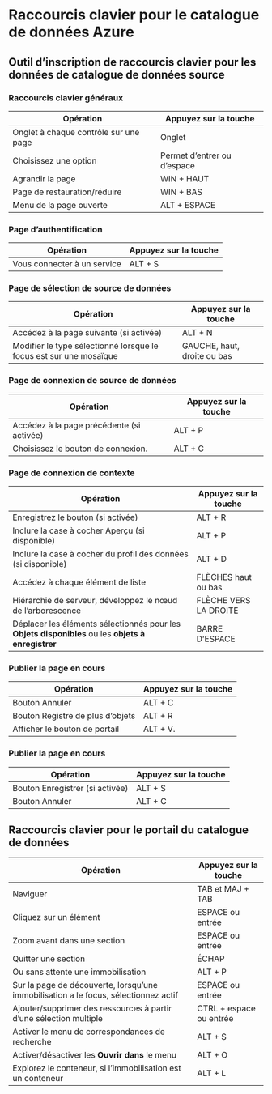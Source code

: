 <properties
    pageTitle="Catalogue de données Azure | Microsoft Azure"
    description="Cet article décrit les raccourcis clavier pour le catalogue de données Azure."
    services="data-catalog"
    documentationCenter=""
    authors="spelluru"
    manager="NA"
    editor=""
    tags=""/>
<tags
    ms.service="data-catalog"
    ms.devlang="NA"
    ms.topic="article"
    ms.tgt_pltfrm="NA"
    ms.workload="data-catalog"
    ms.date="09/13/2016"
    ms.author="spelluru"/>

# <a name="keyboard-shortcuts-for-azure-data-catalog"></a>Raccourcis clavier pour le catalogue de données Azure

## <a name="keyboard-shortcuts-for-the-data-catalog-data-source-registration-tool"></a>Outil d’inscription de raccourcis clavier pour les données de catalogue de données source

### <a name="general-keyboard-shortcuts"></a>Raccourcis clavier généraux

|Opération|Appuyez sur la touche
|---|---
|Onglet à chaque contrôle sur une page|Onglet
|Choisissez une option|Permet d’entrer ou d’espace
|Agrandir la page|WIN + HAUT
|Page de restauration/réduire | WIN + BAS
|Menu de la page ouverte| ALT + ESPACE


### <a name="authentication-page"></a>Page d’authentification

|Opération|Appuyez sur la touche
|---|---
|Vous connecter à un service|ALT + S

### <a name="data-source-selection-page"></a>Page de sélection de source de données

|Opération|Appuyez sur la touche
|---|---
|Accédez à la page suivante (si activée)|ALT + N
|Modifier le type sélectionné lorsque le focus est sur une mosaïque|GAUCHE, haut, droite ou bas

### <a name="data-source-connection-page"></a>Page de connexion de source de données

|Opération|Appuyez sur la touche
|---|---
|Accédez à la page précédente (si activée)|ALT + P
|Choisissez le bouton de connexion.| ALT + C

### <a name="connection-context-page"></a>Page de connexion de contexte

|Opération|Appuyez sur la touche
|---|---
|Enregistrez le bouton (si activée)| ALT + R
|Inclure la case à cocher Aperçu (si disponible)|ALT + P
|Inclure la case à cocher du profil des données (si disponible)|ALT + D
|Accédez à chaque élément de liste|FLÈCHES haut ou bas
| Hiérarchie de serveur, développez le nœud de l’arborescence |FLÈCHE VERS LA DROITE
| Déplacer les éléments sélectionnés pour les **Objets disponibles** ou les **objets à enregistrer** | BARRE D’ESPACE

### <a name="publish-progress-page"></a>Publier la page en cours

|Opération|Appuyez sur la touche
|---|---
|Bouton Annuler|ALT + C
|Bouton Registre de plus d’objets| ALT + R
|Afficher le bouton de portail  | ALT + V.

### <a name="publish-progress-page"></a>Publier la page en cours

|Opération|Appuyez sur la touche
|---|---
|Bouton Enregistrer (si activée)| ALT + S
|Bouton Annuler|ALT + C

## <a name="keyboard-shortcuts-for-the-data-catalog-portal"></a>Raccourcis clavier pour le portail du catalogue de données

|Opération|Appuyez sur la touche
|---|---
|Naviguer| TAB et MAJ + TAB
|Cliquez sur un élément| ESPACE ou entrée
|Zoom avant dans une section| ESPACE ou entrée
|Quitter une section| ÉCHAP
|Ou sans attente une immobilisation| ALT + P
|Sur la page de découverte, lorsqu’une immobilisation a le focus, sélectionnez actif| ESPACE ou entrée
|Ajouter/supprimer des ressources à partir d’une sélection multiple| CTRL + espace ou entrée
|Activer le menu de correspondances de recherche| ALT + S
|Activer/désactiver les **Ouvrir dans** le menu | ALT + O
|Explorez le conteneur, si l’immobilisation est un conteneur | ALT + L
